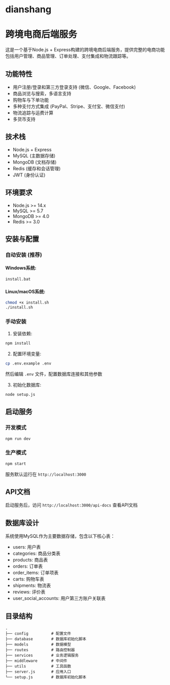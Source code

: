 # dianshang
# 跨境电商后端服务

这是一个基于Node.js + Express构建的跨境电商后端服务，提供完整的电商功能包括用户管理、商品管理、订单处理、支付集成和物流跟踪等。

## 功能特性

- 用户注册/登录和第三方登录支持 (微信、Google、Facebook)
- 商品浏览与搜索，多语言支持
- 购物车与下单功能
- 多种支付方式集成 (PayPal、Stripe、支付宝、微信支付)
- 物流追踪与运费计算
- 多货币支持

## 技术栈

- Node.js + Express
- MySQL (主数据存储)
- MongoDB (文档存储)
- Redis (缓存和会话管理)
- JWT (身份认证)

## 环境要求

- Node.js >= 14.x
- MySQL >= 5.7
- MongoDB >= 4.0
- Redis >= 3.0

## 安装与配置

### 自动安装 (推荐)

#### Windows系统:

```cmd
install.bat
```

#### Linux/macOS系统:

```bash
chmod +x install.sh
./install.sh
```

### 手动安装

1. 安装依赖:
```bash
npm install
```

2. 配置环境变量:
```bash
cp .env.example .env
```
然后编辑 `.env` 文件，配置数据库连接和其他参数

3. 初始化数据库:
```bash
node setup.js
```

## 启动服务

### 开发模式
```bash
npm run dev
```

### 生产模式
```bash
npm start
```

服务默认运行在 `http://localhost:3000`

## API文档

启动服务后，访问 `http://localhost:3000/api-docs` 查看API文档

## 数据库设计

系统使用MySQL作为主要数据存储，包含以下核心表：

- users: 用户表
- categories: 商品分类表
- products: 商品表
- orders: 订单表
- order_items: 订单项表
- carts: 购物车表
- shipments: 物流表
- reviews: 评价表
- user_social_accounts: 用户第三方账户关联表

## 目录结构

```
.
├── config          # 配置文件
├── database        # 数据库初始化脚本
├── models          # 数据模型
├── routes          # 路由控制器
├── services        # 业务逻辑服务
├── middleware      # 中间件
├── utils           # 工具函数
├── server.js       # 应用入口
└── setup.js        # 数据库初始化脚本
